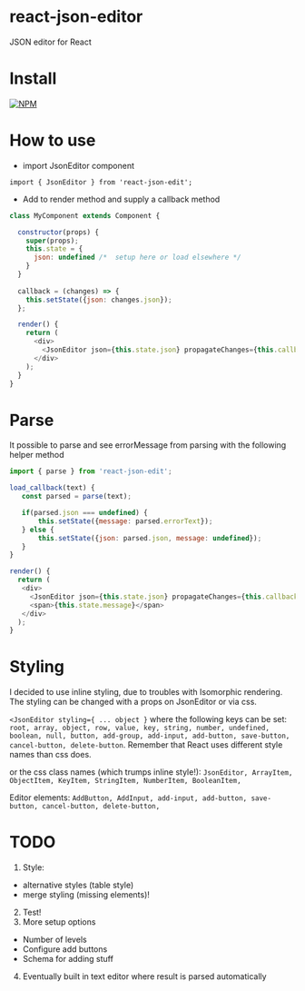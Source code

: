 # react-json-editor
JSON editor for React

# Install 
[![NPM](https://nodei.co/npm/react-json-edit.png)](https://npmjs.org/package/react-json-edit)

# How to use

* import JsonEditor component

`import { JsonEditor } from 'react-json-edit';`

* Add to render method and supply a callback method


```javascript
class MyComponent extends Component {

  constructor(props) {
    super(props);
    this.state = {
      json: undefined /*  setup here or load elsewhere */
    }
  }
  
  callback = (changes) => {
    this.setState({json: changes.json});
  };

  render() {
    return (
      <div>
        <JsonEditor json={this.state.json} propagateChanges={this.callback}/>
      </div>
    );
  }
}
```

# Parse
It possible to parse and see errorMessage from parsing with the following helper method

```javascript
import { parse } from 'react-json-edit';

load_callback(text) {
   const parsed = parse(text);

   if(parsed.json === undefined) {
       this.setState({message: parsed.errorText});
   } else {
       this.setState({json: parsed.json, message: undefined});
   }
}

render() {
  return (
   <div>
     <JsonEditor json={this.state.json} propagateChanges={this.callback}/>
     <span>{this.state.message}</span>
   </div>
  );
}
```

# Styling
I decided to use inline styling, due to troubles with Isomorphic rendering. The styling can be changed with a props on JsonEditor or via css.

`<JsonEditor styling={ ... object }`
where the following keys can be set: `root, array, object, row, value, key, string, number, undefined, boolean, null, button, add-group, add-input, add-button, save-button, cancel-button, delete-button`.
Remember that React uses different style names than css does.

or the css class names (which trumps inline style!):
`JsonEditor, ArrayItem, ObjectItem, KeyItem, StringItem, NumberItem, BooleanItem,` 

Editor elements:
`AddButton, AddInput, add-input, add-button, save-button, cancel-button, delete-button,`


# TODO
1. Style:
  - alternative styles (table style)
  - merge styling (missing elements)!
2. Test!
3. More setup options
  - Number of levels
  - Configure add buttons
  - Schema for adding stuff
4. Eventually built in text editor where result is parsed automatically